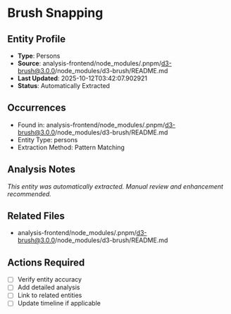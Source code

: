# Brush Snapping

## Entity Profile
- **Type**: Persons
- **Source**: analysis-frontend/node_modules/.pnpm/d3-brush@3.0.0/node_modules/d3-brush/README.md
- **Last Updated**: 2025-10-12T03:42:07.902921
- **Status**: Automatically Extracted

## Occurrences
- Found in: analysis-frontend/node_modules/.pnpm/d3-brush@3.0.0/node_modules/d3-brush/README.md
- Entity Type: persons
- Extraction Method: Pattern Matching

## Analysis Notes
*This entity was automatically extracted. Manual review and enhancement recommended.*

## Related Files
- analysis-frontend/node_modules/.pnpm/d3-brush@3.0.0/node_modules/d3-brush/README.md

## Actions Required
- [ ] Verify entity accuracy
- [ ] Add detailed analysis
- [ ] Link to related entities
- [ ] Update timeline if applicable
